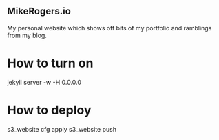 ## MikeRogers.io ##

My personal website which shows off bits of my portfolio and ramblings from my blog.


# How to turn on

   jekyll server -w -H 0.0.0.0

# How to deploy

   s3_website cfg apply
   s3_website push
